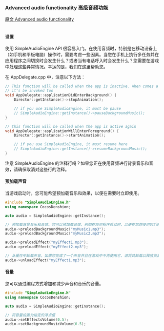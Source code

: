 ### Advanced audio functionality  高级音频功能
[原文 Advanced audio functionality](https://docs.cocos2d-x.org/cocos2d-x/v4/en/audio/advanced.html) 
<br>
<br>

#### 设置
使用 SimpleAudioEngine API 很容易入门。在使用音频时，特别是在移动设备上（如手机和平板电脑）操作时，需要考虑一些因素。当您在手机上执行多任务并在应用程序之间切换时会发生什么？或者当有电话呼入时会发生什么？您需要在游戏中处理这些异常情况。幸运的是，我们在这里帮助您。<br>

在 AppDelegate.cpp 中，注意以下方法：<br>

```cpp
// This function will be called when the app is inactive. When comes a phone call,
// it's be invoked too
void AppDelegate::applicationDidEnterBackground() {
    Director::getInstance()->stopAnimation();

    // if you use SimpleAudioEngine, it must be pause
    // SimpleAudioEngine::getInstance()->pauseBackgroundMusic();
}

// this function will be called when the app is active again
void AppDelegate::applicationWillEnterForeground() {
    Director::getInstance()->startAnimation();

    // if you use SimpleAudioEngine, it must resume here
    // SimpleAudioEngine::getInstance()->resumeBackgroundMusic();
}
```

注意 SimpleAudioEngine 的注释行吗？如果您正在使用音频进行背景音乐和音效，请确保取消对这些行的注释。<br>

#### 预加载声音
当游戏启动时，您可能希望预加载音乐和效果，以便在需要时立即使用。<br>

```cpp
#include "SimpleAudioEngine.h"
using namespace CocosDenshion;

auto audio = SimpleAudioEngine::getInstance();

// 预加载背景音乐和音效。您可以预加载音效，例如在应用程序启动时，以便在您想使用它们时已经加载。
audio->preloadBackgroundMusic("myMusic1.mp3");
audio->preloadBackgroundMusic("myMusic2.mp3");

audio->preloadEffect("myEffect1.mp3");
audio->preloadEffect("myEffect2.mp3");

// 从缓存中卸载声音。如果您完成了一个声音并且在游戏中不再使用它，请将其卸载以释放资源。
audio->unloadEffect("myEffect1.mp3");
```

#### 音量
您可以通过编程方式增加和减少声音和音乐的音量。

```cpp
#include "SimpleAudioEngine.h"
using namespace CocosDenshion;

auto audio = SimpleAudioEngine::getInstance();

// 将音量设置为指定的浮点值
audio->setEffectsVolume(0.5);
audio->setBackgroundMusicVolume(0.5);
```